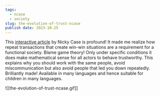 ```yaml
---
tags:
  - ncase
  - society
slug: the-evolution-of-trust-ncase
publish date: 2023-10-25
---
```

This [interactive article](https://ncase.me/trust/) by Nicky Case is profound! It made me realize how repeat transactions that create win-win situations are a requirement for a functional society. Blame game theory! Only under specific conditions it does make mathematical sense for all actors to behave trustworthy. This explains why you should work with the same people, avoid miscommunication but also avoid people that led you down repeatedly. Brilliantly made! Available in many languages and hence suitable for children in many languages.

![[the-evolution-of-trust-ncase.gif]]


